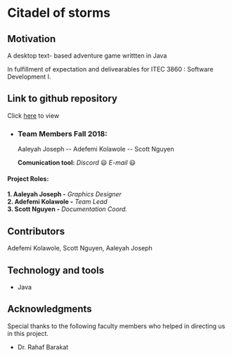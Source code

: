 # Citadel of storms

## Motivation
A desktop text- based adventure game writtten in Java

In fulfillment of expectation and delivearables for ITEC 3860 : Software Development I.

## Link to github repository

Click [here][] to view 

+ ### Team Members Fall 2018:
  Aaleyah Joseph -- Adefemi Kolawole -- Scott Nguyen

  **Comunication tool:** _Discord_ :smiley:  _E-mail_ :smiley: 
    

#### Project Roles:
   **1. Aaleyah Joseph -** _Graphics Designer_   
   **2. Adefemi Kolawole -** _Team Lead_   
   **3. Scott Nguyen -** _Documentation Coord._   
   

## Contributors
 Adefemi Kolawole, Scott Nguyen, Aaleyah Joseph

[comment]: #---

## Technology and tools
 * Java
 

## Acknowledgments
Special thanks to the following faculty members who helped in directing us in this project.
 *  Dr. Rahaf Barakat
 
[comment]: # (the following are footnotes and links)

[here]: https://github.com/ajoseph11/TeamAvengers-Fall2018 "Link to Repository"
[displayA]: https://github.com/ElijahKolawole/Whack_an_animal/blob/master/data/displayA.PNG  "Load Game Image"
[displayB]: https://github.com/ElijahKolawole/Whack_an_animal/blob/master/data/displayB.PNG  "Game UI Image"











